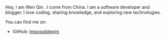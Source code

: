 Hey, I am Wen Qin . I come from China. I am a software developer and blogger. 
 I love coding, sharing knowledge, and exploring new technologies.
 
 You can find me on:
 
 - GitHub: [impossiblepjm](https://github.com/impossiblepjm)
